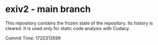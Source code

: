 # exiv2 - main branch

This repository contains the frozen state of the repository.
Its history is cleared. It is used only for static code
analysis with Codacy.

Commit Time: 1720313599